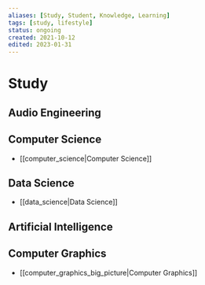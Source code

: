 ```yaml
---
aliases: [Study, Student, Knowledge, Learning]
tags: [study, lifestyle]
status: ongoing
created: 2021-10-12
edited: 2023-01-31
---
```


# Study

## Audio Engineering


## Computer Science
- [[computer_science|Computer Science]]

## Data Science
- [[data_science|Data Science]]


## Artificial Intelligence


## Computer Graphics
- [[computer_graphics_big_picture|Computer Graphics]]